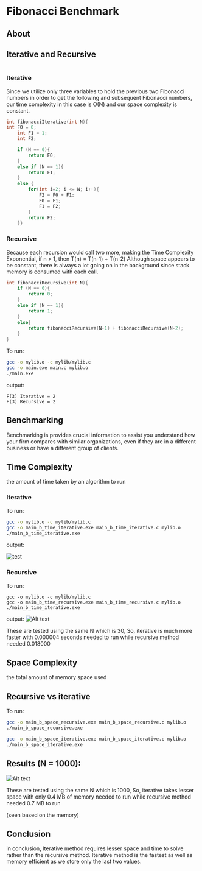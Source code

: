 # Fibonacci Benchmark

## About


## Iterative and Recursive
#
### Iterative
Since we utilize only three variables to hold the previous two Fibonacci numbers in order to get the following and subsequent Fibonacci numbers, our time complexity in this case is O(N) and our space complexity is constant.

```c
int fibonacciIterative(int N){
int F0 = 0;
    int F1 = 1;
    int F2;

    if (N == 0){
        return F0;
    }
    else if (N == 1){
        return F1;
    } 
    else {
        for(int i=2; i <= N; i++){
            F2 = F0 + F1;
            F0 = F1;
            F1 = F2;
        }
        return F2;
    }}
```
### Recursive
Because each recursion would call two more, making the Time Complexity Exponential, if n > 1, then T(n) = T(n-1) + T(n-2)
Although space appears to be constant, there is always a lot going on in the background since stack memory is consumed with each call.
```c
int fibonacciRecursive(int N){
    if (N == 0){
        return 0;
    }
    else if (N == 1){
        return 1;
    }
    else{
        return fibonacciRecursive(N-1) + fibonacciRecursive(N-2);
    }
}
```



To run:
```sh
gcc -o mylib.o -c mylib/mylib.c
gcc -o main.exe main.c mylib.o
./main.exe
```

output:
```
F(3) Iterative = 2
F(3) Recursive = 2
```

## Benchmarking
Benchmarking is provides crucial information to assist you understand how your firm compares with similar organizations, even if they are in a different business or have a different group of clients.

## Time Complexity
 the amount of time taken by an algorithm to run

### Iterative

To run:
```sh
gcc -o mylib.o -c mylib/mylib.c  
gcc -o main_b_time_iterative.exe main_b_time_iterative.c mylib.o
./main_b_time_iterative.exe
```

output:

![test](./Images/image5.png)


### Recursive

To run:
```
gcc -o mylib.o -c mylib/mylib.c
gcc -o main_b_time_recursive.exe main_b_time_recursive.c mylib.o
./main_b_time_iterative.exe
```

output:
![Alt text](./Images/image4.png)

These are tested using the same N which is 30, So, iterative is much more faster with 0.000004 seconds needed to run while recursive method needed 0.018000


## Space Complexity
the total amount of memory space used
## Recursive vs iterative
To run:
```sh
gcc -o main_b_space_recursive.exe main_b_space_recursive.c mylib.o
./main_b_space_recursive.exe

gcc -o main_b_space_iterative.exe main_b_space_iterative.c mylib.o
./main_b_space_iterative.exe
```

## Results (N = 1000):
![Alt text](./Images/image3.jpg)

These are tested using the same N which is 1000, So, iterative takes lesser space with only 0.4 MB of memory needed to run while recursive method needed 0.7 MB to run

(seen based on the memory)



## Conclusion
in conclusion, Iterative method requires lesser space and time to solve rather than the recursive method. Iterative method is the fastest as well as memory efficient as we store only the last two values.
